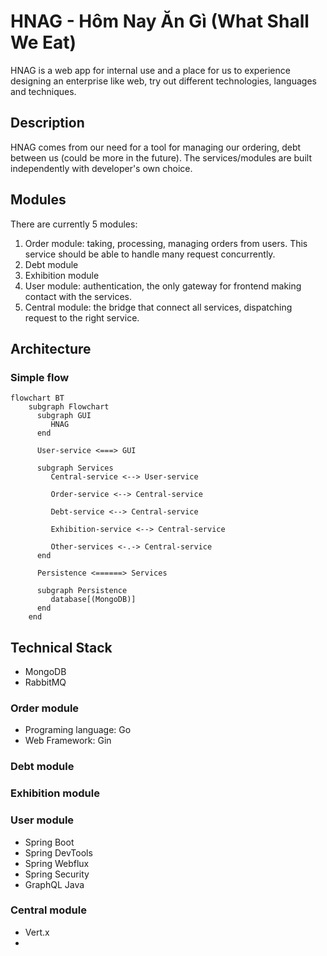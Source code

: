# HNAG - Hôm Nay Ăn Gì (What Shall We Eat)

HNAG is a web app for internal use and a place for us to experience designing an enterprise like web, try out different
technologies, languages and techniques.

## Description

HNAG comes from our need for a tool for managing our ordering, debt between us (could be more in the future). The
services/modules are built independently with developer's own choice.

## Modules

There are currently 5 modules:

1. Order module: taking, processing, managing orders from users. This service should be able to handle many request
   concurrently.
2. Debt module
3. Exhibition module
4. User module: authentication, the only gateway for frontend making contact with the services.
5. Central module: the bridge that connect all services, dispatching request to the right service.

## Architecture

### Simple flow

```mermaid
flowchart BT
    subgraph Flowchart
      subgraph GUI
         HNAG 
      end
      
      User-service <===> GUI
      
      subgraph Services
         Central-service <--> User-service
       
         Order-service <--> Central-service
       
         Debt-service <--> Central-service
       
         Exhibition-service <--> Central-service
       
         Other-services <-.-> Central-service
      end
      
      Persistence <======> Services
      
      subgraph Persistence
         database[(MongoDB)]
      end
    end
```

## Technical Stack

- MongoDB
- RabbitMQ

### Order module

- Programing language: Go
- Web Framework: Gin

### Debt module

### Exhibition module

### User module

- Spring Boot
- Spring DevTools
- Spring Webflux
- Spring Security
- GraphQL Java

### Central module

- Vert.x
- 
